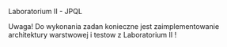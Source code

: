﻿Laboratorium II - JPQL

Uwaga! Do wykonania zadan konieczne jest zaimplementowanie architektury warstwowej i testow z Laboratorium II !